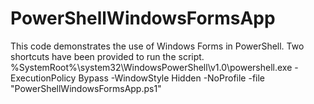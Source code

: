 # PowerShellWindowsFormsApp
This code demonstrates the use of Windows Forms in PowerShell.
Two shortcuts have been provided to run the script.
%SystemRoot%\system32\WindowsPowerShell\v1.0\powershell.exe -ExecutionPolicy Bypass -WindowStyle Hidden -NoProfile -file "PowerShellWindowsFormsApp.ps1"

